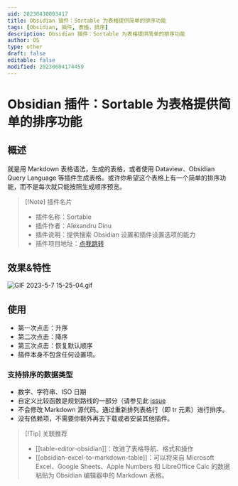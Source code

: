 ```yaml
---
uid: 20230430003417
title: Obsidian 插件：Sortable 为表格提供简单的排序功能
tags: [Obsidian, 插件, 表格，排序]
description: Obsidian 插件：Sortable 为表格提供简单的排序功能
author: OS
type: other
draft: false
editable: false
modified: 20230604174459
---
```


# Obsidian 插件：Sortable 为表格提供简单的排序功能

## 概述

就是用 Markdown 表格语法，生成的表格，或者使用 Dataview、Obsidian Query Language 等插件生成表格。或许你希望这个表格上有一个简单的排序功能，而不是每次就只能按照生成顺序预览。

> [!Note] 插件名片
> - 插件名称：Sortable
> - 插件作者：Alexandru Dinu
> - 插件说明：提供搜索 Obsidian 设置和插件设置选项的能力
> - 插件项目地址：[点我跳转](https://github.com/argenos/nldates-obsidian)

## 效果&特性

![GIF 2023-5-7 15-25-04.gif](https://cdn.pkmer.cn/images/GIF%202023-5-7%2015-25-04.gif!pkmer)

## 使用

- 第一次点击：升序
- 第二次点击：降序
- 第三次点击：恢复默认顺序
- 插件本身不包含任何设置项。

### 支持排序的数据类型

- 数字、字符串、ISO 日期
- 自定义比较函数是规划路线的一部分（请参见此 [issue](https://github.com/alexandru-dinu/obsidian-sortable/issues/12)
- 不会修改 Markdown 源代码。通过重新排列表格行（即 tr 元素）进行排序。
- 没有依赖项，不需要你额外再去下载或者安装其他插件。

>[!Tip] 关联推荐
>- [[table-editor-obsidian]]：改进了表格导航、格式和操作
>- [[obsidian-excel-to-markdown-table]]：可以将来自 Microsoft Excel、Google Sheets、Apple Numbers 和 LibreOffice Calc 的数据粘贴为 Obsidian 编辑器中的 Markdown 表格。
